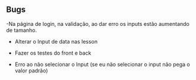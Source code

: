 ## Bugs

-Na página de login, na validação, ao dar erro os inputs estão aumentando de tamanho.
- Alterar o Input de data nas lesson
- Fazer os testes do front e back

- Erro ao não selecionar o Input (se eu não selecionar o input não pega o valor padrão)
